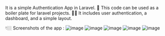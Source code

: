 It is a simple Authentication App in Laravel. 🚀
This code can be used as a boiler plate for laravel projects. 🤞🏼
It includes user authentication, a dashboard, and a simple layout.

👇🏼 Screenshots of the app :
![image](https://github.com/seharbat00l/Auth-App-Laravel10/assets/97355349/a2ccff42-5d43-4e7a-9d07-8cec78c9c2db)
![image](https://github.com/seharbat00l/Auth-App-Laravel10/assets/97355349/f7488d03-fae0-493a-9d88-b24bc66fc0cf)
![image](https://github.com/seharbat00l/Auth-App-Laravel10/assets/97355349/2f083834-07d4-4a04-a1c9-00cf6eea947e)
![image](https://github.com/seharbat00l/Auth-App-Laravel10/assets/97355349/0be5cfdb-a529-4786-bfa3-2140f06fa899)
![image](https://github.com/seharbat00l/Auth-App-Laravel10/assets/97355349/2340ecff-d9bc-4217-92e3-558eddc042a4)



